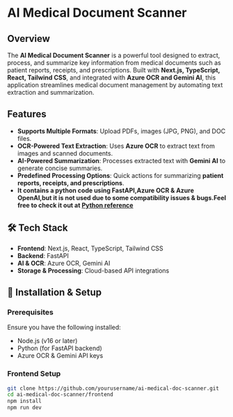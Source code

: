 # AI Medical Document Scanner  

## Overview  
The **AI Medical Document Scanner** is a powerful tool designed to extract, process, and summarize key information from medical documents such as patient reports, receipts, and prescriptions. Built with **Next.js, TypeScript, React, Tailwind CSS**, and integrated with **Azure OCR and Gemini AI**, this application streamlines medical document management by automating text extraction and summarization.

## Features  
-  **Supports Multiple Formats**: Upload PDFs, images (JPG, PNG), and DOC files.  
-  **OCR-Powered Text Extraction**: Uses **Azure OCR** to extract text from images and scanned documents.  
-  **AI-Powered Summarization**: Processes extracted text with **Gemini AI** to generate concise summaries.  
-  **Predefined Processing Options**: Quick actions for summarizing **patient reports, receipts, and prescriptions**.
-  **It contains a python code using FastAPI,Azure OCR & Azure OpenAI,but it is not used due to some compatibility issues & bugs.Feel free to check it out at [Python reference]("https://github.com/harryfrzz/AI-medical-doc-scanner/tree/main/Python-code-reference")**


## 🛠️ Tech Stack  
- **Frontend**: Next.js, React, TypeScript, Tailwind CSS  
- **Backend**: FastAPI  
- **AI & OCR**: Azure OCR, Gemini AI  
- **Storage & Processing**: Cloud-based API integrations  

## 📂 Installation & Setup  

### Prerequisites  
Ensure you have the following installed:  
- Node.js (v16 or later)  
- Python (for FastAPI backend)  
- Azure OCR & Gemini API keys  

### Frontend Setup  
```sh
git clone https://github.com/yourusername/ai-medical-doc-scanner.git  
cd ai-medical-doc-scanner/frontend  
npm install  
npm run dev  
